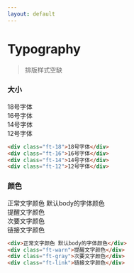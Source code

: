 ```yaml
---
layout: default
---
```


# Typography

> 排版样式空缺

### 大小


<div class="ft-18">18号字体</div>
<div class="ft-16">16号字体</div>
<div class="ft-14">14号字体</div>
<div class="ft-12">12号字体</div>

```html
<div class="ft-18">18号字体</div>
<div class="ft-16">16号字体</div>
<div class="ft-14">14号字体</div>
<div class="ft-12">12号字体</div>
```

### 颜色

<div>正常文字颜色 默认body的字体颜色</div>
<div class="ft-warn">提醒文字颜色</div>
<div class="ft-gray">次要文字颜色</div>
<div class="ft-link">链接文字颜色</div>

```html
<div>正常文字颜色 默认body的字体颜色</div>
<div class="ft-warn">提醒文字颜色</div>
<div class="ft-gray">次要文字颜色</div>
<div class="ft-link">链接文字颜色</div>
```
